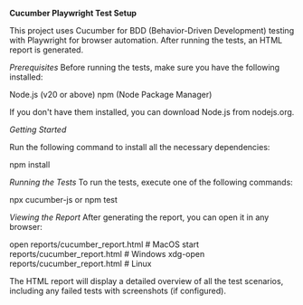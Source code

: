 **Cucumber Playwright Test Setup**

This project uses Cucumber for BDD (Behavior-Driven Development) testing with Playwright for browser automation. After running the tests, an HTML report is generated.

*Prerequisites*
Before running the tests, make sure you have the following installed:

Node.js (v20 or above)
npm (Node Package Manager)

If you don't have them installed, you can download Node.js from nodejs.org.


*Getting Started*

Run the following command to install all the necessary dependencies:

npm install

*Running the Tests*
To run the tests, execute one of the following commands:

npx cucumber-js
or
npm test


*Viewing the Report*
After generating the report, you can open it in any browser:

open reports/cucumber_report.html  # MacOS
start reports/cucumber_report.html  # Windows
xdg-open reports/cucumber_report.html  # Linux

The HTML report will display a detailed overview of all the test scenarios, including any failed tests with screenshots (if configured).